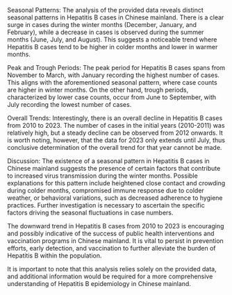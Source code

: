 Seasonal Patterns:
The analysis of the provided data reveals distinct seasonal patterns in Hepatitis B cases in Chinese mainland. There is a clear surge in cases during the winter months (December, January, and February), while a decrease in cases is observed during the summer months (June, July, and August). This suggests a noticeable trend where Hepatitis B cases tend to be higher in colder months and lower in warmer months.

Peak and Trough Periods:
The peak period for Hepatitis B cases spans from November to March, with January recording the highest number of cases. This aligns with the aforementioned seasonal pattern, where case counts are higher in winter months. On the other hand, trough periods, characterized by lower case counts, occur from June to September, with July recording the lowest number of cases.

Overall Trends:
Interestingly, there is an overall decline in Hepatitis B cases from 2010 to 2023. The number of cases in the initial years (2010-2011) was relatively high, but a steady decline can be observed from 2012 onwards. It is worth noting, however, that the data for 2023 only extends until July, thus conclusive determination of the overall trend for that year cannot be made.

Discussion:
The existence of a seasonal pattern in Hepatitis B cases in Chinese mainland suggests the presence of certain factors that contribute to increased virus transmission during the winter months. Possible explanations for this pattern include heightened close contact and crowding during colder months, compromised immune response due to colder weather, or behavioral variations, such as decreased adherence to hygiene practices. Further investigation is necessary to ascertain the specific factors driving the seasonal fluctuations in case numbers.

The downward trend in Hepatitis B cases from 2010 to 2023 is encouraging and possibly indicative of the success of public health interventions and vaccination programs in Chinese mainland. It is vital to persist in prevention efforts, early detection, and vaccination to further alleviate the burden of Hepatitis B within the population.

It is important to note that this analysis relies solely on the provided data, and additional information would be required for a more comprehensive understanding of Hepatitis B epidemiology in Chinese mainland.
